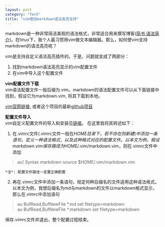 ```yaml
---
layout: post    
category: "Tech"   
title: "vim增加markdown语法高亮支持"      
---
```


markdown是一种非常简洁美观的语法格式，非常适合用来撰写博客([简书 语法简介](http://www.jianshu.com/p/q81RER))。在linux下，我个人最习惯用vim做文本编辑器。那么，如何使vim支持markdown的语法高亮呢？

vim是支持自定义语法高亮插件的。于是，问题就变成了两部分：    
1. 找到markdown语法高亮显示的vim配置文件  
2. 在vim中导入这个配置文件  

**vim配置文件下载**  
vim语法配置文件一般后缀为.vim。markdown的语法配置文件可以从下面链接中找到，假设它为markdown.vim, 将其下载到本地。

[vim官网链接](http://www.vim.org/scripts/script.php?script_id=1242), 或者这个项目的最新[github项目](http://github.com/plasticboy/vim-markdown/)

**配置文件导入**  
vim自定义配置文件的导入和安装见[链接](http://www.fleiner.com/vim/create.html)。 在这里我将其转述如下：

1. 在.vimrc文件(.vimrc文件一般在$HOME目录下，若不存在则新建)中添加一条语句，定义一种语法格式，以及这种格式对应的配置文件。  
以本文为例，假设markdown.vim保存路径为$HOME/.vim/markdown.vim，则在.vimrc文件中添加  
> au! Syntax markdown source $HOME/.vim/markdown.vim          

	*注*: 配置文件路径一定要正确配置  

2. 再在.vimrc文件中添加一条语句，规定何种后缀名的文件适用这种语法格式。  
以本文为例，我想后缀名为md与markdown的文件以markdown格式显示，那么在.vimrc中添加语句  
> au BufRead,BufNewFile *.md set filetype=markdown   
> au BufRead,BufNewFile *.markdown set filetype=markdown 

保存.vimrc文件并退出，整个配置过程结束。
